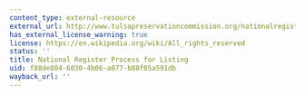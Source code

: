 ```yaml
---
content_type: external-resource
external_url: http://www.tulsapreservationcommission.org/nationalregister/process/
has_external_license_warning: true
license: https://en.wikipedia.org/wiki/All_rights_reserved
status: ''
title: National Register Process for Listing
uid: f88de804-6030-4b06-a077-b88f05a591db
wayback_url: ''
---
```

